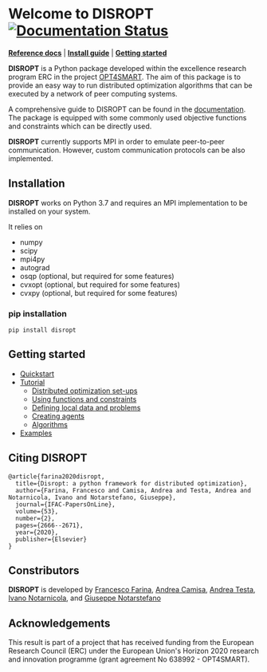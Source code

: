 <!-- <div align="center">
<img src="./docs/source/_static/blocks_bigdata_t.png" alt="logo" width="250px"></img>
</div> -->

# Welcome to DISROPT [![Documentation Status](https://readthedocs.org/projects/disropt/badge/?version=latest)](https://disropt.readthedocs.io/en/latest/?badge=latest)
[**Reference docs**](https://disropt.readthedocs.io/en/latest/)
| [**Install guide**](#installation)
| [**Getting started**](#getting-started)

**DISROPT** is a Python package developed within the excellence research program ERC in the project [OPT4SMART](http://www.opt4smart.eu).
The aim of this package is to provide an easy way to run distributed optimization algorithms that can 
be executed by a network of peer computing systems.

A comprehensive guide to DISROPT can be found in the [documentation](https://disropt.readthedocs.io/en/latest/).
The package is equipped with some commonly used objective functions and constraints which can be directly used.
 
**DISROPT** currently supports MPI in order to emulate peer-to-peer communication. However, custom communication protocols can be also implemented.

## Installation
**DISROPT** works on Python 3.7 and requires an MPI implementation to be installed on your system.

It relies on

* numpy
* scipy
* mpi4py
* autograd
* osqp (optional, but required for some features)
* cvxopt (optional, but required for some features)
* cvxpy (optional, but required for some features)

### pip installation
```
pip install disropt
```

## Getting started
* [Quickstart](https://disropt.readthedocs.io/en/latest/quickstart/index.html)
* [Tutorial](https://disropt.readthedocs.io/en/latest/tutorial/index.html)
  - [Distributed optimization set-ups](https://disropt.readthedocs.io/en/latest/tutorial/setups.html)
  - [Using functions and constraints](https://disropt.readthedocs.io/en/latest/tutorial/functions_constraints.html)
  - [Defining local data and problems](https://disropt.readthedocs.io/en/latest/tutorial/problems.html)
  - [Creating agents](https://disropt.readthedocs.io/en/latest/tutorial/agents.html)
  - [Algorithms](https://disropt.readthedocs.io/en/latest/tutorial/algorithms.html)
* [Examples](https://disropt.readthedocs.io/en/latest/examples/index.html)

## Citing **DISROPT**

```
@article{farina2020disropt,
  title={Disropt: a python framework for distributed optimization},
  author={Farina, Francesco and Camisa, Andrea and Testa, Andrea and Notarnicola, Ivano and Notarstefano, Giuseppe},
  journal={IFAC-PapersOnLine},
  volume={53},
  number={2},
  pages={2666--2671},
  year={2020},
  publisher={Elsevier}
}
```

## Constributors
**DISROPT** is developed by
[Francesco Farina](https://francescofarina.github.io),
[Andrea Camisa](https://www.unibo.it/sitoweb/a.camisa),
[Andrea Testa](https://www.unibo.it/sitoweb/a.testa),
[Ivano Notarnicola](https://www.unibo.it/sitoweb/ivano.notarnicola), and
[Giuseppe Notarstefano](https://www.unibo.it/sitoweb/giuseppe.notarstefano)

## Acknowledgements
This result is part of a project that has received funding from the European Research Council (ERC) under the European Union's Horizon 2020 research and innovation programme (grant agreement No 638992 - OPT4SMART).